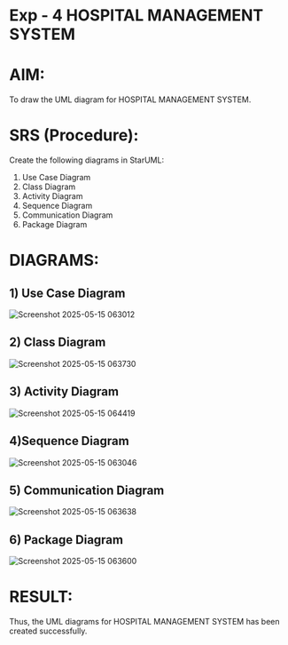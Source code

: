 # Exp - 4 HOSPITAL MANAGEMENT SYSTEM

# AIM:
To draw the UML diagram for HOSPITAL MANAGEMENT SYSTEM.

# SRS (Procedure):
Create the following diagrams in StarUML:

1) Use Case Diagram
2) Class Diagram
3) Activity Diagram
4) Sequence Diagram
5) Communication Diagram
6) Package Diagram
# DIAGRAMS:
## 1) Use Case Diagram
![Screenshot 2025-05-15 063012](https://github.com/user-attachments/assets/c88073d1-4644-47e1-8f12-feddec54e9da)
## 2) Class Diagram
   ![Screenshot 2025-05-15 063730](https://github.com/user-attachments/assets/ed35d022-022d-4c16-bcdc-34c2de47d999)

## 3) Activity Diagram
 ![Screenshot 2025-05-15 064419](https://github.com/user-attachments/assets/3ec06858-3f5e-43eb-b2f7-8b7bd725da9e)
## 4)Sequence Diagram
 ![Screenshot 2025-05-15 063046](https://github.com/user-attachments/assets/8a979db4-39e9-4c94-8de1-4db207d6bdad)

## 5) Communication Diagram
 ![Screenshot 2025-05-15 063638](https://github.com/user-attachments/assets/66e8391b-40dd-4cee-8bda-06564eb65f6b)

## 6) Package Diagram
 ![Screenshot 2025-05-15 063600](https://github.com/user-attachments/assets/b92ff4d4-abba-495b-b31b-691948369a5d)

# RESULT:
Thus, the UML diagrams for HOSPITAL MANAGEMENT SYSTEM has been created successfully.
